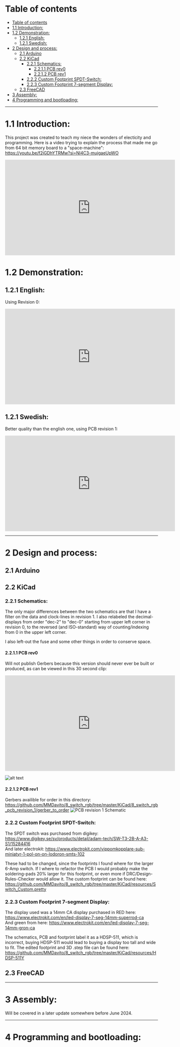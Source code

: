 # Table of contents
- [Table of contents](#table-of-contents)
- [1.1 Introduction:](#11-introduction)
- [1.2 Demonstration:](#12-demonstration)
  - [1.2.1 English:](#121-english)
  - [1.2.1 Swedish:](#121-swedish)
- [2 Design and process:](#2-design-and-process)
  - [2.1 Arduino](#21-arduino)
  - [2.2 KiCad](#22-kicad)
    - [2.2.1 Schematics:](#221-schematics)
      - [2.2.1.1 PCB rev0](#2211-pcb-rev0)
      - [2.2.1.2 PCB rev1](#2212-pcb-rev1)
    - [2.2.2 Custom Footprint SPDT-Switch:](#222-custom-footprint-spdt-switch)
    - [2.2.3 Custom Footprint 7-segment Display:](#223-custom-footprint-7-segment-display)
  - [2.3 FreeCAD](#23-freecad)
- [3 Assembly:](#3-assembly)
- [4 Programming and bootloading:](#4-programming-and-bootloading)

________________

# 1.1 Introduction:
This project was created to teach my niece the wonders of electicity and programming.
Here is a video trying to explain the process that made me go from 64 bit memory board to a "space-machine":<br>
https://youtu.be/f2jGDhYTRMw?si=Nl4C3-mujgaeUpWO

<iframe width="560" height="315" src="https://www.youtube.com/embed/f2jGDhYTRMw?si=Nl4C3-mujgaeUpWO" title="YouTube video player" frameborder="0" allow="accelerometer; autoplay; clipboard-write; encrypted-media; gyroscope; picture-in-picture; web-share" referrerpolicy="strict-origin-when-cross-origin" allowfullscreen></iframe>

# 1.2 Demonstration: 
## 1.2.1 English:
Using Revision 0:
<iframe width="560" height="315" src="https://www.youtube.com/embed/hgyK7DbGRng?si=22Wnq2zwAcgr64p7" title="YouTube video player" frameborder="0" allow="accelerometer; autoplay; clipboard-write; encrypted-media; gyroscope; picture-in-picture; web-share" referrerpolicy="strict-origin-when-cross-origin" allowfullscreen></iframe>

## 1.2.1 Swedish:
Better quality than the english one, using PCB revision 1:
<iframe width="560" height="315" src="https://www.youtube.com/embed/zpn5mNTmlIY?si=fGFSKCtGoQ4AWESo" title="YouTube video player" frameborder="0" allow="accelerometer; autoplay; clipboard-write; encrypted-media; gyroscope; picture-in-picture; web-share" referrerpolicy="strict-origin-when-cross-origin" allowfullscreen></iframe>

___________
# 2 Design and process:
## 2.1 Arduino

## 2.2 KiCad
### 2.2.1 Schematics:
The only major differences between the two schematics are that I have a filter on the data and clock-lines in revision 1. I also relabeled the decimal-displays from order "dec-2" to "dec-0" starting from upper left corner in revision 0, to the reversed (and ISO-standard) way of counting/indexing from 0 in the upper left corner.

I also left-out the fuse and some other things in order to conserve space.
#### 2.2.1.1 PCB rev0
Will not publish Gerbers because this version should never ever be built or produced, as can be viewed in this 30 second clip:
<iframe width="560" height="315" src="https://www.youtube.com/embed/f2jGDhYTRMw?si=5OCrlvThz0RvP0Xv&amp;clip=UgkxvULYqhLVdSH0bBzPMFzRGHbVHcaSfia2&amp;clipt=EOqpSBjBhEo" title="YouTube video player" frameborder="0" allow="accelerometer; autoplay; clipboard-write; encrypted-media; gyroscope; picture-in-picture; web-share" referrerpolicy="strict-origin-when-cross-origin" allowfullscreen></iframe>

![alt text](images/schematic_revision_0.png)

#### 2.2.1.2 PCB rev1
Gerbers availible for order in this directory:
https://github.com/MMDavito/8_switch_rgb/tree/master/KiCad/8_switch_rgb_pcb_revision_1/gerber_to_order
![PCB revision 1 Schematic](images/8_switch_rgb_rev1_schematic.svg)

### 2.2.2 Custom Footprint SPDT-Switch:
The SPDT switch was purchased from digikey: https://www.digikey.se/sv/products/detail/adam-tech/SW-T3-2B-A-A3-S1/15284416 <br>
And later electrokit: https://www.electrokit.com/vippomkopplare-sub-miniatyr-1-pol-on-on-lodoron-smts-102

These had to be changed, since the footprints I found where for the larger 6-Amp switch. If I where to refactor the PCB I would probably make the soldering-pads 20% larger for this footprint, or even more if DRC/Design-Rules-Checker would allow it.
The custom footprint can be found here: https://github.com/MMDavito/8_switch_rgb/tree/master/KiCad/resources/Switch_Custom.pretty
### 2.2.3 Custom Footprint 7-segment Display:
The display used was a 14mm CA display purchased in RED here: https://www.electrokit.com/en/led-display-7-seg-14mm-superrod-ca <br>
And green from here: https://www.electrokit.com/en/led-display-7-seg-14mm-gron-ca

The schematics, PCB and footprint label it as a HDSP-511, which is incorrect, buying HDSP-511 would lead to buying a display too tall and wide to fit.
The edited footprint and 3D .step file can be found here:
https://github.com/MMDavito/8_switch_rgb/tree/master/KiCad/resources/HDSP-511Y
## 2.3 FreeCAD

____________
# 3 Assembly:
Will be covered in a later update somewhere before June 2024.
_____________
# 4 Programming and bootloading:
